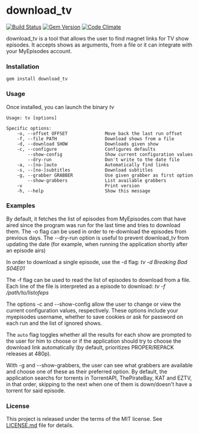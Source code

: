 # download_tv

[![Build Status](https://travis-ci.org/guille/download_tv.svg?branch=master)](https://travis-ci.org/guille/download_tv)
[![Gem Version](https://badge.fury.io/rb/download_tv.svg)](https://badge.fury.io/rb/download_tv)
[![Code Climate](https://codeclimate.com/github/guille/download_tv.svg)](https://codeclimate.com/github/guille/download_tv)

download_tv is a tool that allows the user to find magnet links for TV show episodes. It accepts shows as arguments, from a file or it can integrate with your MyEpisodes account.

### Installation

`gem install download_tv`

### Usage

Once installed, you can launch the binary *tv*

```
Usage: tv [options]

Specific options:
    -o, --offset OFFSET              Move back the last run offset
    -f, --file PATH                  Download shows from a file
    -d, --download SHOW              Downloads given show
    -c, --configure                  Configures defaults
        --show-config                Show current configuration values
        --dry-run                    Don't write to the date file
    -a, --[no-]auto                  Automatically find links
    -s, --[no-]subtitles             Download subtitles
    -g, --grabber GRABBER            Use given grabber as first option
        --show-grabbers              List available grabbers
    -v                               Print version
    -h, --help                       Show this message

```

### Examples

By default, it fetches the list of episodes from MyEpisodes.com that have aired since the program was run for the last time and tries to download them. The -o flag can be used in order to re-download the episodes from previous days. The --dry-run option is useful to prevent download_tv from updating the date (for example, when running the application shortly after an episode airs)

In order to download a single episode, use the -d flag: *tv -d Breaking Bad S04E01*

The -f flag can be used to read the list of episodes to download from a file. Each line of the file is interpreted as a episode to download: *tv -f /path/to/listofeps*

The options -c and --show-config allow the user to change or view the current configuration values, respectively. These options include your myepisodes username, whether to save cookies or ask for password on each run and the list of ignored shows.

The `auto` flag toggles whether all the results for each show are prompted to the user for him to choose or if the application should try to choose the download link automatically (by default, prioritizes PROPER/REPACK releases at 480p).

With -g and --show-grabbers, the user can see what grabbers are available and choose one of these as their preferred option. By default, the application searchs for torrents in TorrentAPI, ThePirateBay, KAT and EZTV, in that order, skipping to the next when one of them is down/doesn't have a torrent for said episode.

### License

This project is released under the terms of the MIT license. See [LICENSE.md](https://github.com/guille/download_tv/blob/master/LICENSE.md) file for details.